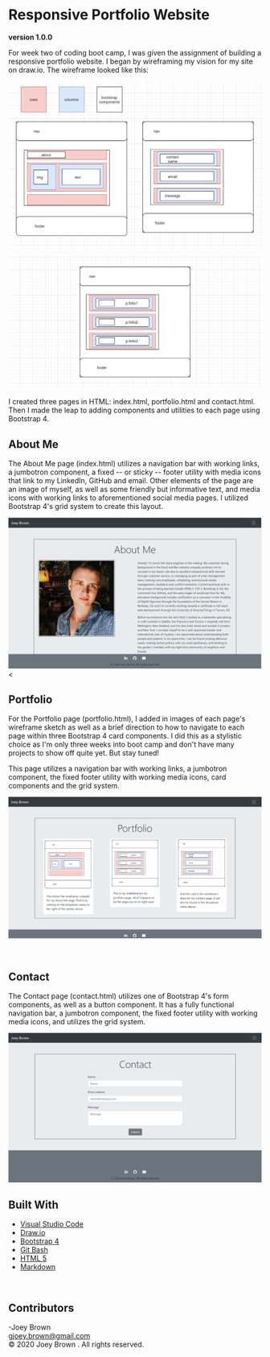 # Responsive Portfolio Website

**version 1.0.0**

For week two of coding boot camp, I was given the assignment of building a responsive portfolio website. I began by wireframing my vision for my site on draw.io. The wireframe looked like this:

![Image of top line of wireframe](https://github.com/joeybrown-ctrl/joeybrown-ctrl.github.io/blob/master/Assets/Images/wireframe-topline.png)

![Image of bottom line of wireframe](https://github.com/joeybrown-ctrl/joeybrown-ctrl.github.io/blob/master/Assets/Images/wireframe-bottomline.png)

I created three pages in HTML: index.html, portfolio.html and contact.html. Then I made the leap to adding components and utilities to each page using Bootstrap 4. 
<br>

## About Me

The About Me page (index.html) utilizes a navigation bar with working links, a jumbotron component, a fixed -- or sticky -- footer utility with media icons that link to my LinkedIn, GitHub and email. Other elements of the page are an image of myself, as well as some friendly but informative text, and media icons with working links to aforementioned social media pages. I utilized Bootstrap 4's grid system to create this layout.

![Image of About Me page](https://github.com/joeybrown-ctrl/joeybrown-ctrl.github.io/blob/master/Assets/Images/aboutme.png)
<

## Portfolio

For the Portfolio page (portfolio.html), I added in images of each page's wireframe sketch as well as a brief direction to how to navigate to each page within three Bootstrap 4 card components. I did this as a stylistic choice as I'm only three weeks into boot camp and don't have many projects to show off quite yet. But stay tuned! 

This page utilizes a navigation bar with working links, a jumbotron component, the fixed footer utility with working media icons, card components and the grid system.

![Image of Portfolio page](https://github.com/joeybrown-ctrl/joeybrown-ctrl.github.io/blob/master/Assets/Images/portfolio.png)
   
<br>

## Contact

The Contact page (contact.html) utilizes one of Bootstrap 4's form components, as well as a button component. It has a fully functional navigation bar, a jumbotron component, the fixed footer utility with working media icons, and utilizes the grid system.

![Image of Contact page](https://github.com/joeybrown-ctrl/joeybrown-ctrl.github.io/blob/master/Assets/Images/contact.png)
<br>

## Built With

* [Visual Studio Code](https://code.visualstudio.com/)
* [Draw.io](https://app.diagrams.net/)
* [Bootstrap 4](https://getbootstrap.com/)
* [Git Bash](https://git-scm.com/downloads)
* [HTML 5](https://developer.mozilla.org/en-US/docs/Web/Guide/HTML/HTML5)
* [Markdown](https://guides.github.com/features/mastering-markdown/) 
<br>

## Contributors

-Joey Brown <br> <gjoey.brown@gmail.com> <br> &copy; 2020 Joey Brown . All rights reserved.